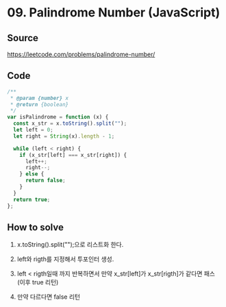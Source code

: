 # 09. Palindrome Number (JavaScript)

## Source

https://leetcode.com/problems/palindrome-number/

## Code

```javascript
/**
 * @param {number} x
 * @return {boolean}
 */
var isPalindrome = function (x) {
  const x_str = x.toString().split("");
  let left = 0;
  let right = String(x).length - 1;

  while (left < right) {
    if (x_str[left] === x_str[right]) {
      left++;
      right--;
    } else {
      return false;
    }
  }
  return true;
};
```

## How to solve

1. x.toString().split("");으로 리스트화 한다.

2. left와 rigth를 지정해서 투포인터 생성.

3. left < rigth일때 까지 반복하면서 만약 x_str[left]가 x_str[rigth]가 같다면 패스 (이후 true 리턴)

4. 만약 다르다면 false 리턴
